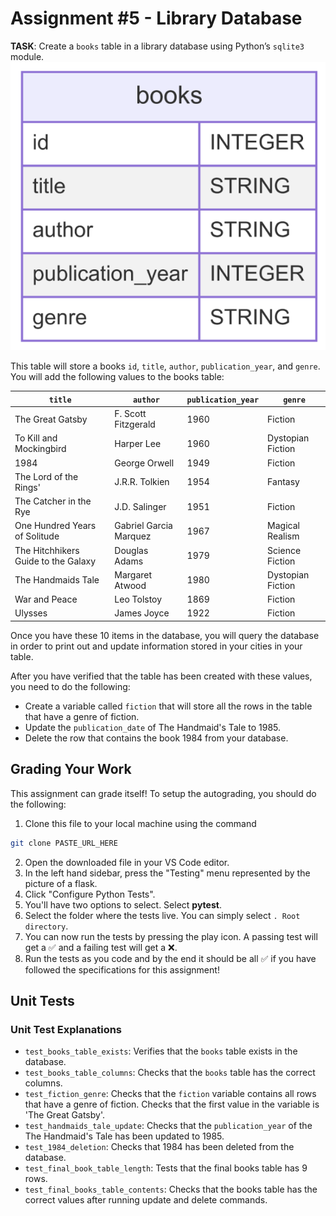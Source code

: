 # Assignment #5 - Library Database

**TASK**: Create a `books` table in a library database using Python’s `sqlite3` module. 
![books ER diagram](books.png)

This table will store a books `id`, `title`, `author`, `publication_year`, and `genre`. You will add the following values to the books table:

| `title` | `author` | `publication_year` | `genre` | 
| --------| -------- | ------------------ | ------- |
| The Great Gatsby | F. Scott Fitzgerald | 1960 | Fiction |
| To Kill and Mockingbird | Harper Lee| 1960 | Dystopian Fiction |
| 1984 | George Orwell | 1949 | Fiction |
| The Lord of the Rings' | J.R.R. Tolkien | 1954 | Fantasy |
| The Catcher in the Rye | J.D. Salinger | 1951 | Fiction |
| One Hundred Years of Solitude | Gabriel Garcia Marquez | 1967 | Magical Realism |
| The Hitchhikers Guide to the Galaxy | Douglas Adams | 1979 | Science Fiction |
| The Handmaids Tale | Margaret Atwood | 1980 | Dystopian Fiction |
| War and Peace | Leo Tolstoy | 1869 | Fiction |
| Ulysses | James Joyce | 1922 | Fiction |

Once you have these 10 items in the database, you will query the database in order to print out and update information stored in your cities in your table.

After you have verified that the table has been created with these values, you need to do the following:
- Create a variable called `fiction` that will store all the rows in the table that have a genre of fiction.
- Update the `publication_date` of The Handmaid's Tale to 1985.
- Delete the row that contains the book 1984 from your database.

## Grading Your Work
This assignment can grade itself! To setup the autograding, you should do the following:
1. Clone this file to your local machine using the command
```bash
git clone PASTE_URL_HERE
```
2. Open the downloaded file in your VS Code editor.
3. In the left hand sidebar, press the "Testing" menu represented by the picture of a flask.
4. Click "Configure Python Tests".
5. You'll have two options to select. Select **pytest**.
6. Select the folder where the tests live. You can simply select `. Root directory`.
7. You can now run the tests by pressing the play icon. A passing test will get a ✅ and a failing test will get a ❌.
8. Run the tests as you code and by the end it should be all ✅ if you have followed the specifications for this assignment!

## Unit Tests

### Unit Test Explanations
- `test_books_table_exists`: Verifies that the `books` table exists in the database.
- `test_books_table_columns`: Checks that the `books` table has the correct columns. 
- `test_fiction_genre`: Checks that the `fiction` variable contains all rows that have a genre of fiction. Checks that the first value in the variable is 'The Great Gatsby'.
- `test_handmaids_tale_update`: Checks that the `publication_year` of the The Handmaid's Tale has been updated to 1985.
- `test_1984_deletion`: Checks that 1984 has been deleted from the database.
- `test_final_book_table_length`: Tests that the final books table has 9 rows.
- `test_final_books_table_contents`: Checks that the books table has the correct values after running update and delete commands.